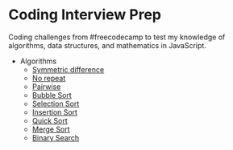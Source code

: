 # Coding Interview Prep
Coding challenges from #freecodecamp to test my knowledge of algorithms, data structures, and mathematics in JavaScript.

* Algorithms
  - [Symmetric difference](algorithms/symmetricDiff.js)
  - [No repeat](algorithms/norepeats.js)
  - [Pairwise](algorithms/pairwise.js)
  - [Bubble Sort](algorithms/bubblesort.js)
  - [Selection Sort](algorithms/selectionSort.js)
  - [Insertion Sort](algorithms/insertionSort.js)
  - [Quick Sort](algorithms/quickSort.js)
  - [Merge Sort](algorithms/mergeSort.js)
  - [Binary Search](algorithms/binarySearch.js)
  <!-- - Inventory update

* Data Structures
  - x
* Projects
  - x
* Rosetta
  - x
* Euler
  - x -->
